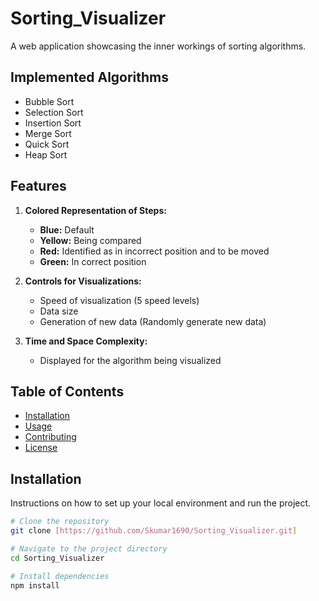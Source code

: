 # Sorting_Visualizer

A web application showcasing the inner workings of sorting algorithms.

## Implemented Algorithms

- Bubble Sort
- Selection Sort
- Insertion Sort
- Merge Sort
- Quick Sort
- Heap Sort

## Features

1. **Colored Representation of Steps:**
   - **Blue:** Default
   - **Yellow:** Being compared
   - **Red:** Identified as in incorrect position and to be moved
   - **Green:** In correct position

2. **Controls for Visualizations:**
   - Speed of visualization (5 speed levels)
   - Data size 
   - Generation of new data (Randomly generate new data)

3. **Time and Space Complexity:**
   - Displayed for the algorithm being visualized

## Table of Contents

- [Installation](#installation)
- [Usage](#usage)
- [Contributing](#contributing)
- [License](#license)

## Installation

Instructions on how to set up your local environment and run the project.

```bash
# Clone the repository
git clone [https://github.com/Skumar1690/Sorting_Visualizer.git]

# Navigate to the project directory
cd Sorting_Visualizer

# Install dependencies
npm install

